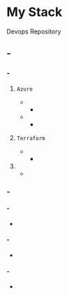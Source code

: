 # My Stack
Devops Repository

## -

### -
1. ```Azure```
    * -
    * -

2. ```Terraform```
    * -

3. -

### -

#### -
-

#### -
-

#### -
-
